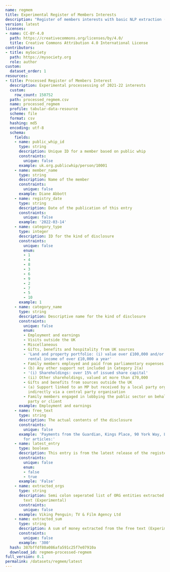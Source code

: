 ```yaml
---
name: regmem
title: Experimental Register of Members Interests
description: "Register of members interests with basic NLP extraction (unmaintained)\n"
version: latest
licenses:
- name: CC-BY-4.0
  path: https://creativecommons.org/licenses/by/4.0/
  title: Creative Commons Attribution 4.0 International License
contributors:
- title: mySociety
  path: https://mysociety.org
  role: author
custom:
  dataset_order: 1
resources:
- title: Processed Register of Members Interest
  description: Experimental processessing of 2021-22 interests
  custom:
    row_count: 150752
  path: processed_regmem.csv
  name: processed_regmem
  profile: tabular-data-resource
  scheme: file
  format: csv
  hashing: md5
  encoding: utf-8
  schema:
    fields:
    - name: public_whip_id
      type: string
      description: Unique ID for a member based on public whip
      constraints:
        unique: false
      example: uk.org.publicwhip/person/10001
    - name: member_name
      type: string
      description: Name of the member
      constraints:
        unique: false
      example: Diane Abbott
    - name: registry_date
      type: string
      description: Date of the publication of this entry
      constraints:
        unique: false
      example: '2022-03-14'
    - name: category_type
      type: integer
      description: ID for the kind of disclosure
      constraints:
        unique: false
        enum:
        - 1
        - 4
        - 8
        - 3
        - 6
        - 9
        - 2
        - 7
        - 5
        - 10
      example: 1
    - name: category_name
      type: string
      description: Descriptive name for the kind of disclosure
      constraints:
        unique: false
        enum:
        - Employment and earnings
        - Visits outside the UK
        - Miscellaneous
        - Gifts, benefits and hospitality from UK sources
        - 'Land and property portfolio: (i) value over £100,000 and/or (ii) giving
          rental income of over £10,000 a year'
        - Family members employed and paid from parliamentary expenses
        - (b) Any other support not included in Category 2(a)
        - '(i) Shareholdings: over 15% of issued share capital'
        - (ii) Other shareholdings, valued at more than £70,000
        - Gifts and benefits from sources outside the UK
        - (a) Support linked to an MP but received by a local party organisation or
          indirectly via a central party organisation
        - Family members engaged in lobbying the public sector on behalf of a third
          party or client
      example: Employment and earnings
    - name: free_text
      type: string
      description: The actual contents of the disclosure
      constraints:
        unique: false
      example: 'Payments from the Guardian, Kings Place, 90 York Way, London N1 9GU,
        for articles:'
    - name: latest_entry
      type: boolean
      description: This entry is from the latest release of the register
      constraints:
        unique: false
        enum:
        - false
        - true
      example: 'False'
    - name: extracted_orgs
      type: string
      description: Semi colon seperated list of ORG entities extracted from the free
        text (Experimental)
      constraints:
        unique: false
      example: Viking Penguin; TV & Film Agency Ltd
    - name: extracted_sum
      type: string
      description: A sum of money extracted from the free text (Experimental)
      constraints:
        unique: false
      example: '300'
  hash: 387bffdf80a086afa591c25f7e07910a
  download_id: regmem-processed-regmem
full_version: 0.1
permalink: /datasets/regmem/latest
---
```

